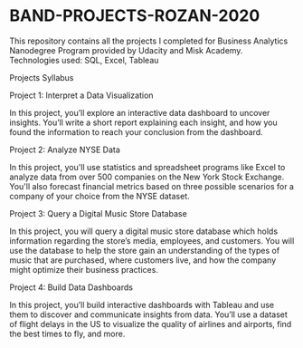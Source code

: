 # BAND-PROJECTS-ROZAN-2020



This repository contains all the projects I completed for Business Analytics Nanodegree Program provided by Udacity and Misk Academy.
Technologies used: SQL, Excel, Tableau


Projects Syllabus



Project 1: Interpret a Data Visualization 

In this project, you’ll explore an interactive data dashboard to uncover insights. 
You’ll write a short report explaining each insight, and how you found the information to reach your conclusion from the dashboard.



Project 2: Analyze NYSE Data 

In this project, you'll use statistics and spreadsheet programs like Excel to analyze data from over 500 companies on the New York Stock Exchange. 
You'll also forecast financial metrics based on three possible scenarios for a company of your choice from the NYSE dataset.



Project 3: Query a Digital Music Store Database 

In this project, you will query a digital music store database which holds information regarding the store’s media, employees, and customers. 
You will use the database to help the store gain an understanding of the types of music that are purchased, where customers live, and how the company might optimize their business practices.



Project 4: Build Data Dashboards

In this project, you’ll build interactive dashboards with Tableau and use them to discover and communicate insights from data. 
You’ll use a dataset of flight delays in the US to visualize the quality of airlines and airports, find the best times to fly, and more.
